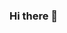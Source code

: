 ### Hi there 👋

<!--
**KESHARINANDANPRATAP/KESHARINANDANPRATAP** is a ✨ _special_ ✨ repository because its `README.md` (this file) appears on your GitHub profile.
Here are some ideas to get you started:
𝗜'𝗺 𝗞𝗲𝘀𝗵𝗮𝗿𝗶 𝗡𝗮𝗻𝗱𝗮𝗻 𝗣𝗿𝗮𝘁𝗮𝗽 𝗰𝘂𝗿𝗿𝗲𝗻𝘁𝗹𝘆 𝗽𝘂𝗿𝘀𝘂𝗶𝗻𝗴 𝗮 𝗕.𝗧𝗲𝗰𝗵[𝗖𝗦𝗘] 𝗳𝗿𝗼𝗺 𝘁𝗵𝗲 𝗚𝗼𝘃𝗲𝗿𝗻𝗺𝗲𝗻𝘁 𝗖𝗼𝗹𝗹𝗲𝗴𝗲 𝗼𝗳 𝗘𝗻𝗴𝗶𝗻𝗲𝗲𝗿𝗶𝗻𝗴, 𝗞𝗲𝗼𝗻𝗷𝗵𝗮𝗿, 𝗜'𝗺 𝗦𝗥𝗘 𝗘𝗻𝘁𝗵𝘂𝘀𝗶𝗮𝘀𝘁, 𝗮 𝘀𝗺𝗮𝗿𝘁 𝘄𝗼𝗿𝗸𝗲𝗿, 𝗮𝗻𝗱 𝗵𝗮𝘃𝗲 𝗥𝗲𝗮𝗹-𝗪𝗼𝗿𝗹𝗱 𝗘𝘅𝗽𝗲𝗿𝗶𝗲𝗻𝗰𝗲 𝘄𝗶𝘁𝗵 𝗣𝘆𝘁𝗵𝗼𝗻, 𝗝𝗮𝘃𝗮, 𝗦𝗰𝗮𝗹𝗮, 𝗦𝗼𝗰𝗸𝗲𝘁 𝗣𝗿𝗼𝗴𝗿𝗮𝗺𝗺𝗶𝗻𝗴, 𝗥𝗲𝗹𝗮𝘁𝗶𝗼𝗻𝗮𝗹 𝗗𝗮𝘁𝗮𝗯𝗮𝘀𝗲𝘀, 𝗡𝗼𝗦𝗤𝗟, 𝗕𝗶𝗴 𝗱𝗮𝘁𝗮, 𝗦𝘆𝘀𝘁𝗲𝗺𝘀 𝗱𝗲𝘀𝗶𝗴𝗻, 𝗟𝗶𝗻𝘂𝘅 𝗡𝗲𝘁𝘄𝗼𝗿𝗸𝗶𝗻𝗴 & 𝗥𝗲𝗰𝗲𝗻𝘁𝗹𝘆 𝗜 𝗵𝗮𝘃𝗲 𝗰𝗼𝗺𝗽𝗹𝗲𝘁𝗲𝗱 𝗺𝘆 𝗖𝘆𝗯𝗲𝗿𝘀𝗲𝗰𝘂𝗿𝗶𝘁𝘆 𝗜𝗻𝘁𝗲𝗿𝗻𝘀𝗵𝗶𝗽. 𝗖𝘂𝗿𝗿𝗲𝗻𝘁𝗹𝘆 𝘄𝗮𝗶𝘁𝗶𝗻𝗴 𝗳𝗼𝗿 𝗮 𝗴𝗼𝗼𝗱 𝗜𝗻𝘁𝗲𝗿𝗻𝘀𝗵𝗶𝗽
- 🔭 I’m currently working on ...
- 🌱 I’m currently learning ...
- 👯 I’m looking to collaborate on ...
- 🤔 I’m looking for help with ...
- 💬 Ask me about ...
- 📫 How to reach me: ...
- 😄 Pronouns: ...
- ⚡ Fun fact: ...
-->

